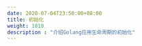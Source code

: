 ```yaml
---
date: 2020-07-04T23:50:00+08:00
title: 初始化
weight: 1810
description : "介绍Golang应用生命周期的初始化"
---
```




